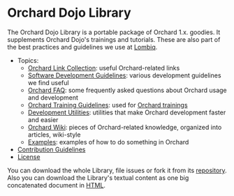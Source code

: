 # Orchard Dojo Library



The Orchard Dojo Library is a portable package of Orchard 1.x. goodies. It supplements Orchard Dojo's trainings and tutorials. These are also part of the best practices and guidelines we use at [Lombiq](https://lombiq.com/).

- Topics:
	- [Orchard Link Collection](LinkCollection): useful Orchard-related links
	- [Software Development Guidelines](DevelopmentGuidelines/): various development guidelines we find useful
	- [Orchard FAQ](Faq/): some frequently asked questions about Orchard usage and development
	- [Orchard Training Guidelines](Training/Guidelines/): used for [Orchard trainings](http://orcharddojo.net/orchard-training)
	- [Development Utilities](Utilities/): utilities that make Orchard development faster and easier
	- [Orchard Wiki](Wiki/): pieces of Orchard-related knowledge, organized into articles, wiki-style
	- [Examples](Examples/): examples of how to do something in Orchard
- [Contribution Guidelines](ContributionGuideLines)
- [License](License)

You can download the whole Library, file issues or fork it from its [repository](https://github.com/Lombiq/Orchard-Dojo-Library). Also you can download the Library's textual content as one big concatenated document in [HTML](https://orcharddojo.net/Lombiq.DownloadAs/Download/DownloadAs/172?Extension=html).